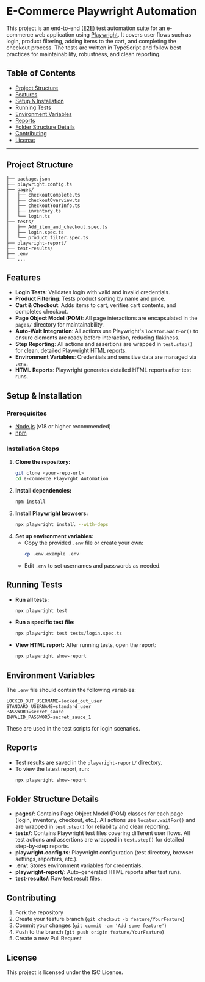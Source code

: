 # E-Commerce Playwright Automation

This project is an end-to-end (E2E) test automation suite for an e-commerce web application using [Playwright](https://playwright.dev/). It covers user flows such as login, product filtering, adding items to the cart, and completing the checkout process. The tests are written in TypeScript and follow best practices for maintainability, robustness, and clean reporting.

## Table of Contents
- [Project Structure](#project-structure)
- [Features](#features)
- [Setup & Installation](#setup--installation)
- [Running Tests](#running-tests)
- [Environment Variables](#environment-variables)
- [Reports](#reports)
- [Folder Structure Details](#folder-structure-details)
- [Contributing](#contributing)
- [License](#license)

---

## Project Structure

```
├── package.json
├── playwright.config.ts
├── pages/
│   ├── checkoutComplete.ts
│   ├── checkoutOverview.ts
│   ├── checkoutYourInfo.ts
│   ├── inventory.ts
│   └── login.ts
├── tests/
│   ├── Add_item_and_checkout.spec.ts
│   ├── login.spec.ts
│   └── product_filter.spec.ts
├── playwright-report/
├── test-results/
├── .env
└── ...
```


## Features
- **Login Tests**: Validates login with valid and invalid credentials.
- **Product Filtering**: Tests product sorting by name and price.
- **Cart & Checkout**: Adds items to cart, verifies cart contents, and completes checkout.
- **Page Object Model (POM)**: All page interactions are encapsulated in the `pages/` directory for maintainability.
- **Auto-Wait Integration**: All actions use Playwright's `locator.waitFor()` to ensure elements are ready before interaction, reducing flakiness.
- **Step Reporting**: All actions and assertions are wrapped in `test.step()` for clean, detailed Playwright HTML reports.
- **Environment Variables**: Credentials and sensitive data are managed via `.env`.
- **HTML Reports**: Playwright generates detailed HTML reports after test runs.


## Setup & Installation

### Prerequisites
- [Node.js](https://nodejs.org/) (v18 or higher recommended)
- [npm](https://www.npmjs.com/)

### Installation Steps
1. **Clone the repository:**
   ```sh
   git clone <your-repo-url>
   cd e-commerce Playwrght Automation
   ```
2. **Install dependencies:**
   ```sh
   npm install
   ```
3. **Install Playwright browsers:**
   ```sh
   npx playwright install --with-deps
   ```
4. **Set up environment variables:**
   - Copy the provided `.env` file or create your own:
     ```sh
     cp .env.example .env
     ```
   - Edit `.env` to set usernames and passwords as needed.


## Running Tests

- **Run all tests:**
  ```sh
  npx playwright test
  ```
- **Run a specific test file:**
  ```sh
  npx playwright test tests/login.spec.ts
  ```
- **View HTML report:**
  After running tests, open the report:
  ```sh
  npx playwright show-report
  ```


## Environment Variables

The `.env` file should contain the following variables:

```
LOCKED_OUT_USERNAME=locked_out_user
STANDARD_USERNAME=standard_user
PASSWORD=secret_sauce
INVALID_PASSWORD=secret_sauce_1
```

These are used in the test scripts for login scenarios.


## Reports
- Test results are saved in the `playwright-report/` directory.
- To view the latest report, run:
  ```sh
  npx playwright show-report
  ```


## Folder Structure Details

- **pages/**: Contains Page Object Model (POM) classes for each page (login, inventory, checkout, etc.). All actions use `locator.waitFor()` and are wrapped in `test.step()` for reliability and clean reporting.
- **tests/**: Contains Playwright test files covering different user flows. All test actions and assertions are wrapped in `test.step()` for detailed step-by-step reports.
- **playwright.config.ts**: Playwright configuration (test directory, browser settings, reporters, etc.).
- **.env**: Stores environment variables for credentials.
- **playwright-report/**: Auto-generated HTML reports after test runs.
- **test-results/**: Raw test result files.


## Contributing
1. Fork the repository
2. Create your feature branch (`git checkout -b feature/YourFeature`)
3. Commit your changes (`git commit -am 'Add some feature'`)
4. Push to the branch (`git push origin feature/YourFeature`)
5. Create a new Pull Request

## License
This project is licensed under the ISC License.
